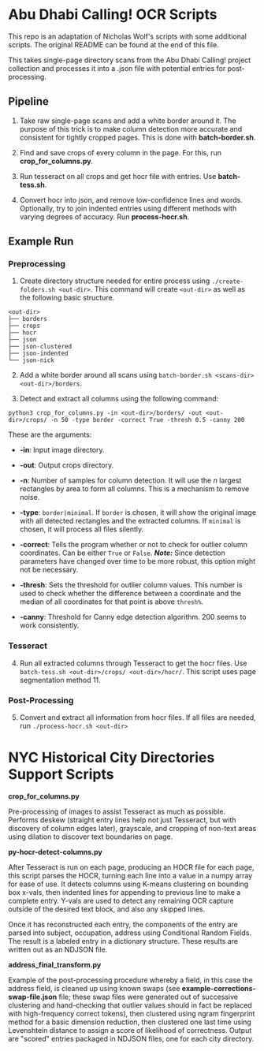 # Abu Dhabi Calling! OCR Scripts

This repo is an adaptation of Nicholas Wolf's scripts with some additional scripts. The original README can be found at the end of this file.

This takes single-page directory scans from the Abu Dhabi Calling! project collection and processes it into a .json file with potential entries for post-processing.

## Pipeline

1. Take raw single-page scans and add a white border around it. The purpose of this trick is to make column detection more accurate and consistent for tightly cropped pages. This is done with **batch-border.sh**.

2. Find and save crops of every column in the page. For this, run **crop_for_columns.py**.

3. Run tesseract on all crops and get hocr file with entries. Use **batch-tess.sh**.

4. Convert hocr into json, and remove low-confidence lines and words. Optionally, try to join indented entries using different methods with varying degrees of accuracy. Run **process-hocr.sh**.


## Example Run

### Preprocessing

1. Create directory structure needed for entire process using ```./create-folders.sh <out-dir>```. This command will create ```<out-dir>``` as well as the following basic structure.
```
<out-dir>
├── borders
├── crops
├── hocr
├── json
├── json-clustered
├── json-indented
└── json-nick

```

2. Add a white border around all scans using ```batch-border.sh <scans-dir> <out-dir>/borders```.

3. Detect and extract all columns using the following command:
```
python3 crop_for_columns.py -in <out-dir>/borders/ -out <out-dir>/crops/ -n 50 -type border -correct True -thresh 0.5 -canny 200
```

These are the arguments:
+ **-in**: Input image directory.
+ **-out**: Output crops directory.
+ **-n**: Number of samples for column detection. It will use the _n_ largest rectangles by area to form all columns. This is a mechanism to remove noise.
+ **-type**: ```border|minimal```. If ```border``` is chosen, it will show the original image with all detected rectangles and the extracted columns. If ```minimal``` is chosen, it will process all files silently.
+ **-correct**: Tells the program whether or not to check for outlier column coordinates. Can be either ```True``` or  ```False```. **_Note:_** Since detection parameters have changed over time to be more robust, this option might not be necessary.

+ **-thresh**: Sets the threshold for outlier column values. This number is used to check whether the difference between a coordinate and the median of all coordinates for that point is above ```thresh%```.

+ **-canny**: Threshold for Canny edge detection algorithm. 200 seems to work consistently.

### Tesseract

4. Run all extracted columns through Tesseract to get the hocr files. Use ```batch-tess.sh <out-dir>/crops/ <out-dir>/hocr/```. This script uses page segmentation method 11.

### Post-Processing

5. Convert and extract all information from hocr files. If all files are needed, run ```./process-hocr.sh <out-dir>```

# NYC Historical City Directories Support Scripts

**crop_for_columns.py**

Pre-processing of images to assist Tesseract as much as possible. Performs deskew (straight entry lines help not just Tesseract, but with discovery of column edges later), grayscale, and cropping of non-text areas using dilation to discover text boundaries on page.

**py-hocr-detect-columns.py**

After Tesseract is run on each page, producing an HOCR file for each page, this script parses the HOCR, turning each line into a value in a numpy array for ease of use. It detects columns using K-means clustering on bounding box x-vals, then indented lines for appending to previous line to make a complete entry. Y-vals are used to detect any remaining OCR capture outside of the desired text block, and also any skipped lines.

Once it has reconstructed each entry, the components of the entry are parsed into subject, occupation, address using Conditional Random Fields. The result is a labeled entry in a dictionary structure. These results are written out as an NDJSON file.

**address_final_transform.py**

Example of the post-processing procedure whereby a field, in this case the address field, is cleaned up using known swaps (see **example-corrections-swap-file.json** file; these swap files were generated out of successive clustering and hand-checking that outlier values should in fact be replaced with high-frequency correct tokens), then clustered using ngram fingerprint method for a basic dimension reduction, then clustered one last time using Levenshtein distance to assign a score of likelihood of correctness. Output are "scored" entries packaged in NDJSON files, one for each city directory.
